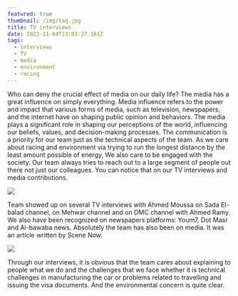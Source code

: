 ```yaml
---
featured: true
thumbnail: /img/tag.jpg
title: TV interviews
date: 2023-11-04T13:03:27.161Z
tags:
  - interviews
  - TV
  - media
  - environment
  - racing
---
```

Who can deny the crucial effect of media on our daily life? The media has a great influence on simply everything. Media influence refers to the power and impact that various forms of media, such as television, newspapers, and the internet have on shaping public opinion and behaviors. The media plays a significant role in shaping our perceptions of the world, influencing our beliefs, values, and decision-making processes.
The communication is a priority for our team just as the technical aspects of the team. As we care about racing and environment via trying to run the longest distance by the least amount possible of energy, We also care to be engaged with the society. Our team always tries to reach out to a large segment of people out there not just our colleagues. You can notice that on our TV interviews and media contributions.

![](/img/view.png)


Team showed up on several TV interviews with Ahmed Moussa on Sada El-balad channel, on Mehwar channel and on DMC channel with Ahmed Ramy. We also have been recognized on newspapers platforms: Youm7, Dot Masr and Al-bawaba news. Absolutely the team has also been on media. It was an article written by Scene Now.

![](/img/youm7.png)


Through our interviews, it is obvious that the team cares about explaining to people what we do and the challenges that we face whether it is technical challenges in manufacturing the car or problems related to travelling and issuing the visa documents. And the environmental concern is quite clear.